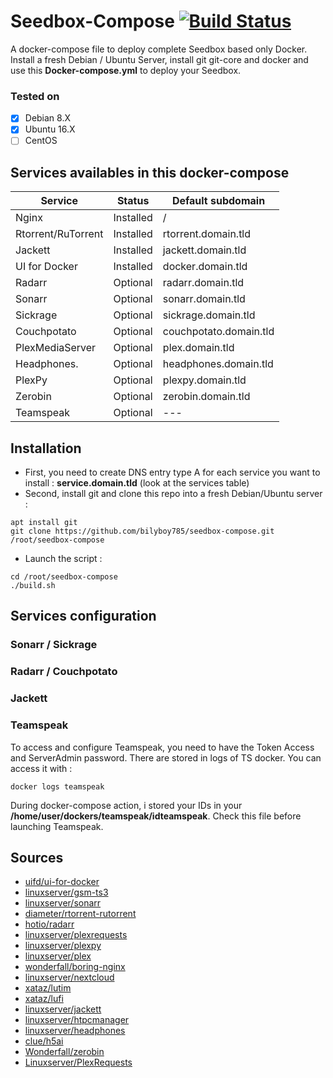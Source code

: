 # Seedbox-Compose [![Build Status](https://travis-ci.org/bilyboy785/seedbox-compose.svg?branch=master)](https://travis-ci.org/bilyboy785/seedbox-compose)
A docker-compose file to deploy complete Seedbox based only Docker. Install a fresh Debian / Ubuntu Server, install git git-core and docker and use this **Docker-compose.yml** to deploy your Seedbox.

### Tested on ###
 * [x] Debian 8.X
 * [x] Ubuntu 16.X
 * [ ] CentOS
 
## Services availables in this docker-compose

Service                | Status      |   Default subdomain
---------------------- | ----------- | ----------------------
Nginx                  | Installed   |  /                                              
Rtorrent/RuTorrent     | Installed   |  rtorrent.domain.tld                  
Jackett                | Installed   |  jackett.domain.tld                
UI for Docker          | Installed   |  docker.domain.tld                  
Radarr                 | Optional    |  radarr.domain.tld                  
Sonarr                 | Optional    |  sonarr.domain.tld    
Sickrage               | Optional    |  sickrage.domain.tld 
Couchpotato            | Optional    |  couchpotato.domain.tld               
PlexMediaServer        | Optional    |  plex.domain.tld
Headphones.            | Optional    |  headphones.domain.tld                  
PlexPy                 | Optional    |  plexpy.domain.tld                 
Zerobin                | Optional    |  zerobin.domain.tld                 
Teamspeak              | Optional    |  ---                                   

## Installation
 * First, you need to create DNS entry type A for each service you want to install : **service.domain.tld** (look at the services table)
 * Second, install git and clone this repo into a fresh Debian/Ubuntu server :
```shell
apt install git
git clone https://github.com/bilyboy785/seedbox-compose.git /root/seedbox-compose
```
 * Launch the script :
```shell
cd /root/seedbox-compose
./build.sh
```

## Services configuration
### Sonarr / Sickrage

### Radarr / Couchpotato

### Jackett

### Teamspeak
To access and configure Teamspeak, you need to have the Token Access and ServerAdmin password. There are stored in logs of TS docker. You can access it with :
```shell
docker logs teamspeak
```

During docker-compose action, i stored your IDs in your **/home/user/dockers/teamspeak/idteamspeak**. Check this file before launching Teamspeak.

## Sources
 * [uifd/ui-for-docker](https://hub.docker.com/r/uifd/ui-for-docker/)
 * [linuxserver/gsm-ts3](https://hub.docker.com/r/linuxserver/gsm-ts3/)
 * [linuxserver/sonarr](https://hub.docker.com/r/linuxserver/sonarr/)
 * [diameter/rtorrent-rutorrent](https://hub.docker.com/r/diameter/rtorrent-rutorrent/)
 * [hotio/radarr](https://hub.docker.com/r/hotio/radarr/)
 * [linuxserver/plexrequests](https://hub.docker.com/r/linuxserver/plexrequests/)
 * [linuxserver/plexpy](https://hub.docker.com/r/linuxserver/plexpy/)
 * [linuxserver/plex](https://hub.docker.com/r/linuxserver/plex/)
 * [wonderfall/boring-nginx](https://hub.docker.com/r/wonderfall/boring-nginx/)
 * [linuxserver/nextcloud](https://hub.docker.com/r/linuxserver/nextcloud/)
 * [xataz/lutim](https://hub.docker.com/r/xataz/lutim/)
 * [xataz/lufi](https://hub.docker.com/r/xataz/lufi/)
 * [linuxserver/jackett](https://hub.docker.com/r/linuxserver/jackett/)
 * [linuxserver/htpcmanager](https://hub.docker.com/r/linuxserver/htpcmanager/)
 * [linuxserver/headphones](https://hub.docker.com/r/linuxserver/headphones/)
 * [clue/h5ai](https://hub.docker.com/r/clue/h5ai/)
 * [Wonderfall/zerobin](https://hub.docker.com/r/Wonderfall/zerobin/)
 * [Linuxserver/PlexRequests](https://hub.docker.com/r/linuxserver/plexrequests/)
